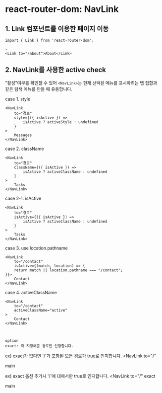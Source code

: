 # react-router-dom: NavLink

## 1. Link 컴포넌트를 이용한 페이지 이동
```
import { Link } from 'react-router-dom';

~
<Link to="/about">About</Link>
```

## 2. NavLink를 사용한 active check
"활성"여부를 확인할 수 있어 `<NavLink>`는 현재 선택된 메뉴를 표시하려는 탭 집합과 같은 탐색 메뉴를 만들 때 유용합니다.

case 1. style
```
<NavLink
    to="경로"
    style={({ isActive }) =>
        isActive ? activeStyle : undefined
    }
>
    Messages
</NavLink>
```

case 2. className
```
<NavLink
    to="경로"
    className={({ isActive }) =>
        isActive ? activeClassName : undefined
    }
>
    Tasks
</NavLink>
```

case 2-1. isActive
```
<NavLink
    to="경로"
    isActive={({ isActive }) =>
        isActive ? activeClassName : undefined
    }
>
    Tasks
</NavLink>
```

case 3. use location.pathname
```
<NavLink 
    to="/contact"
    isActive={(match, location) => {
    return match || location.pathname === "/contact";
}}>
    Contact
</NavLink>
```

case 4. activeClassName
```
<NavLink 
    to="/contact"
    activeClassName="active"
>
    Contact
</NavLink>



option
exact: 딱 지정해준 경로만 인정합니다.
```
ex) exact가 없다면 '/'가 포함된 모든 경로가 true로 인지합니다.
<NavLink 
    to="/"
>
   main
</NavLink>

ex) exact 옵션 추가시 '/'에 대해서만 true로 인지합니다.
<NavLink 
    to="/"
    exact
>
   main
</NavLink>
```